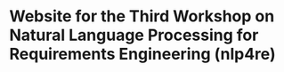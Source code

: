 # Website for the Third Workshop on Natural Language Processing for Requirements Engineering (nlp4re)
